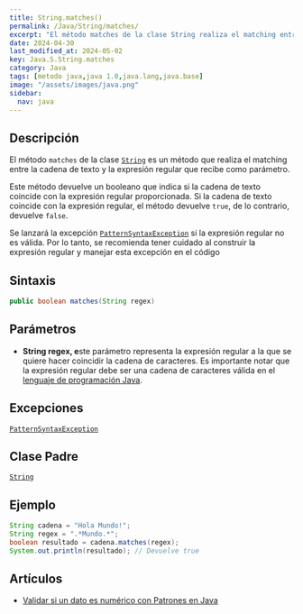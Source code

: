 ```yaml
---
title: String.matches()
permalink: /Java/String/matches/
excerpt: "El método matches de la clase String realiza el matching entre la cadena de texto y la expresión regular proporcionada."
date: 2024-04-30
last_modified_at: 2024-05-02
key: Java.S.String.matches
category: Java
tags: [metodo java,java 1.0,java.lang,java.base]
image: "/assets/images/java.png"
sidebar:
  nav: java
---
```


## Descripción


El método `matches` de la clase [`String`](https://www.w3api.com/Java/String/) es un método que realiza el matching entre la cadena de texto y la expresión regular que recibe como parámetro.


Este método devuelve un booleano que indica si la cadena de texto coincide con la expresión regular proporcionada. Si la cadena de texto coincide con la expresión regular, el método devuelve `true`, de lo contrario, devuelve `false`.


Se lanzará la excepción [`PatternSyntaxException`](https://www.w3api.com/Java/PatternSyntaxException/) si la expresión regular no es válida. Por lo tanto, se recomienda tener cuidado al construir la expresión regular y manejar esta excepción en el código


## Sintaxis


```java
public boolean matches(String regex)
```


## Parámetros

- **String regex, e**ste parámetro representa la expresión regular a la que se quiere hacer coincidir la cadena de caracteres. Es importante notar que la expresión regular debe ser una cadena de caracteres válida en el [lenguaje de programación Java](https://www.manualweb.net/java/).

## Excepciones


[`PatternSyntaxException`](https://www.w3api.com/Java/PatternSyntaxException/)


## Clase Padre


[`String`](https://www.w3api.com/Java/String/)


## Ejemplo


```java
String cadena = "Hola Mundo!";
String regex = ".*Mundo.*";
boolean resultado = cadena.matches(regex);
System.out.println(resultado); // Devuelve true
```


## Artículos

- [Validar si un dato es numérico con Patrones en Java](http://lineadecodigo.com/java/validar-si-un-dato-es-numerico-con-patrones-en-java/)

